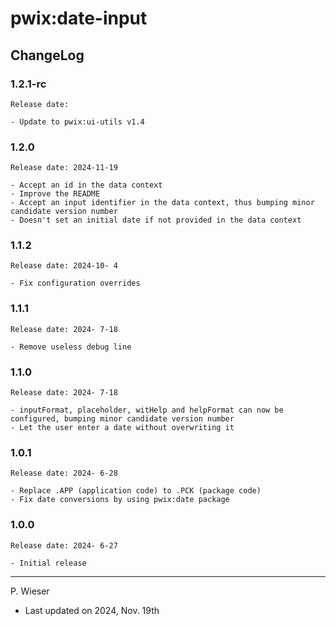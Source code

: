 # pwix:date-input

## ChangeLog

### 1.2.1-rc

    Release date: 

    - Update to pwix:ui-utils v1.4

### 1.2.0

    Release date: 2024-11-19

    - Accept an id in the data context
    - Improve the README
    - Accept an input identifier in the data context, thus bumping minor candidate version number
    - Doesn't set an initial date if not provided in the data context

### 1.1.2

    Release date: 2024-10- 4

    - Fix configuration overrides

### 1.1.1

    Release date: 2024- 7-18

    - Remove useless debug line

### 1.1.0

    Release date: 2024- 7-18

    - inputFormat, placeholder, witHelp and helpFormat can now be configured, bumping minor candidate version number
    - Let the user enter a date without overwriting it

### 1.0.1

    Release date: 2024- 6-28

    - Replace .APP (application code) to .PCK (package code)
    - Fix date conversions by using pwix:date package

### 1.0.0

    Release date: 2024- 6-27

    - Initial release

---
P. Wieser
- Last updated on 2024, Nov. 19th
